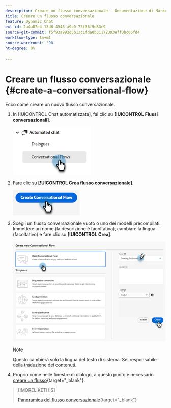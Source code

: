```yaml
---
description: Creare un flusso conversazionale - Documentazione di Marketo - Documentazione di prodotto
title: Creare un flusso conversazionale
feature: Dynamic Chat
exl-id: 2a4a87e4-13d8-4546-a9c0-75f36f5d83c9
source-git-commit: f5f93a993d5b13c1fda0b31172393eff0bc65fd4
workflow-type: tm+mt
source-wordcount: '90'
ht-degree: 0%

---
```


# Creare un flusso conversazionale {#create-a-conversational-flow}

Ecco come creare un nuovo flusso conversazionale.

1. In [!UICONTROL Chat automatizzata], fai clic su **[!UICONTROL Flussi conversazionali]**.

   ![](assets/create-a-conversational-flow-1.png)

1. Fare clic su **[!UICONTROL Crea flusso conversazionale]**.

   ![](assets/create-a-conversational-flow-2.png)

1. Scegli un flusso conversazionale vuoto o uno dei modelli precompilati. Immettere un nome (la descrizione è facoltativa), cambiare la lingua (facoltativo) e fare clic su **[!UICONTROL Crea]**.

   ![](assets/create-a-conversational-flow-3.png)

   >[!NOTE]
   >
   >Questo cambierà solo la lingua del testo di sistema. Sei responsabile della traduzione dei contenuti.

1. Proprio come nelle finestre di dialogo, a questo punto è necessario [creare un flusso](/help/marketo/product-docs/demand-generation/dynamic-chat/automated-chat/stream-designer.md#create-a-stream){target="_blank"}.

>[!MORELIKETHIS]
>
>[Panoramica del flusso conversazionale](/help/marketo/product-docs/demand-generation/dynamic-chat/automated-chat/conversational-flow-overview.md){target="_blank"}

